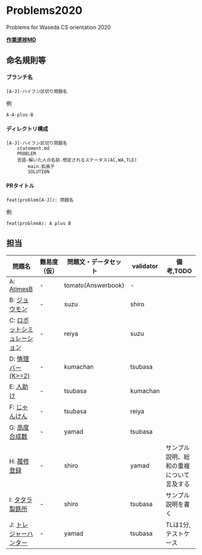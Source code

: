 # Problems2020
Problems for Waseda CS orientation 2020

**[作業進捗MD](summary.md)**

## 命名規則等
#### ブランチ名
```
[A-J]-ハイフン区切り問題名
```

例
```
A-A-plus-B
```

#### ディレクトリ構成
```
[A-J]-ハイフン区切り問題名
    statement.md
    PROBLEM
    言語-解いた人の名前-想定されるステータス(AC,WA,TLE)
        main.拡張子
        SOLUTION
```

#### PRタイトル
```
feat(problem[A-J]): 問題名
```

例
```
feat(problemA): A plus B
```

## 担当

| 問題名 | 難易度（仮） | 問題文・データセット | validator | 備考,TODO |
|---------------------------|--------------|----------------------|-----------|------|
| A: [AtimesB](./A-A-mul-B/statement.md) | - | tomato(Answerbook) | - | |
| B: [ジョウモン](./B-joumon/statement.md) | - | suzu | shiro |  |
| C: [ロボットシミュレーション](./C-RobotSimu/statement.md) | - | reiya | suzu |  |
| D: [情理バー(K>=2)](./D-jori-bar/statement.md) | - | kumachan | tsubasa |  |
| E: [人助け](./E-Helping/statement.md) | - | tsubasa | kumachan |  |
| F: [じゃんけん](./F-JANKEN/statement.md) | - | tsubasa | reiya |  |
| G: [高度合成数](./G-KoudoGouseisu/statement.md) | - | yamad | tsubasa |  |
| H: [履修登録](./H-risyuuTouroku/statement.md) | - | shiro | yamad | サンプル説明、総和の重複について言及する |
| I: [タタラ製鉄所](./I-TATARAseitetujyo/statement.md) | - | shiro | tsubasa | サンプル説明を書く |
| J: [トレジャーハンター](./J-Okashi/statement.md) | - | yamad | tsubasa | TLは1分,テストケース |
